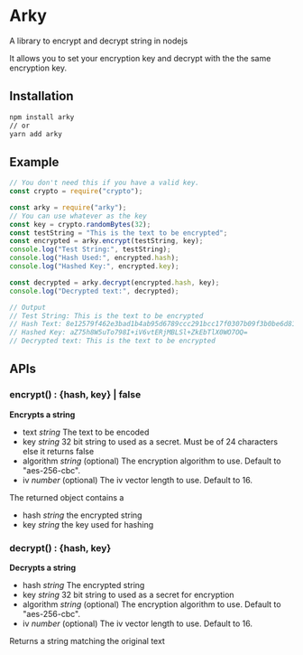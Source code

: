 # Arky

A library to encrypt and decrypt string in nodejs

It allows you to set your encryption key and decrypt with the the same encryption key.

## Installation

```bash
npm install arky
// or
yarn add arky
```

## Example

```js
// You don't need this if you have a valid key.
const crypto = require("crypto");

const arky = require("arky");
// You can use whatever as the key
const key = crypto.randomBytes(32);
const testString = "This is the text to be encrypted";
const encrypted = arky.encrypt(testString, key);
console.log("Test String:", testString);
console.log("Hash Used:", encrypted.hash);
console.log("Hashed Key:", encrypted.key);

const decrypted = arky.decrypt(encrypted.hash, key);
console.log("Decrypted text:", decrypted);

// Output
// Test String: This is the text to be encrypted
// Hash Text: 8e12579f462e3bad1b4ab95d6789ccc291bcc17f0307b09f3b0be6d81a29a0e9f3ab9c001bb34d790121ea896b90563f
// Hashed Key: aZ75h8W5uTo798I+iV6vtERjMBLSl+ZkEbTlX0WO7OQ=
// Decrypted text: This is the text to be encrypted
```

## APIs

### encrypt() : {hash, key} | false

**Encrypts a string**

- text _string_ The text to be encoded
- key _string_ 32 bit string to used as a secret. Must be of 24 characters else it returns false
- algorithm _string_ (optional) The encryption algorithm to use. Default to "aes-256-cbc".
- iv _number_ (optional) The iv vector length to use. Default to 16.

The returned object contains a

- hash _string_ the encrypted string
- key _string_ the key used for hashing

### decrypt() : {hash, key}

**Decrypts a string**

- hash _string_ The encrypted string
- key _string_ 32 bit string to used as a secret for encryption
- algorithm _string_ (optional) The encryption algorithm to use. Default to "aes-256-cbc".
- iv _number_ (optional) The iv vector length to use. Default to 16.

Returns a string matching the original text
